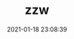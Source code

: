 ---
title: zzw
comments: false
date: 2021-01-18 23:08:39
keywords:
description: 一个秃头的男孩
photos: /images/categories1.png
layout: author
type: Una
---